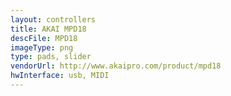 ```yaml
---
layout: controllers
title: AKAI MPD18
descFile: MPD18
imageType: png
type: pads, slider
vendorUrl: http://www.akaipro.com/product/mpd18
hwInterface: usb, MIDI
---
```



